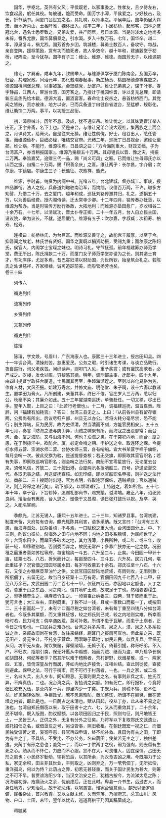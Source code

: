 <!-- { "loadSidebar": true } -->
　　国华，字枢北，英伟有父风；平侯既老，以家事委之。性孝友，且夕侍左右，饮食起居，躬任其役。每被谴，跪而受命。国芳字小潭，平侯爱之。少好技击，及长，折节读书。闻厦门吕世宜之名，具礼聘，以师事之。平侯卒后，国华仍居大嵙崁，而地近内山，土番盱睢，裸体出入。咸丰三年，卜居枋桥，起邸宅，园林之盛冠北台，遇名士悉罗致之。兄弟友爱，共产同居，号日本源。当是时淡水之地尚多未辟，番界尤腴，国华募佃垦之，引水溉。岁入十数万石。七年，国华卒。越二年，漳泉复斗，祸尤烈。国芳首办乡团，筑城楼，募勇士数百人，备攻守。每战，亲自登陴，援桴策励，赏有功而恤死者，故人争效命。越十年和，建迪毅堂于枋桥，祀阵没，至今犹存。国华有子三：维让、维源、维德。而国芳无子，以维源嗣之。

　　维让，字巽甫，咸丰九年，钦赐举人。与维源俱学于厦门陈南金。及国芳卒，归台，共理家政。同治元年，彰化戴潮春起事，新庄杨贡、桃园杨德源等谋应之。德源固桃涧堡总理，以事被革。会盟结党，劫富户。维让兄弟患之，谋于叶春。春字静甫，江西人，宦游台湾，国芳客之。乃授计于桃园绅耆，许以复充总理，即请新庄县丞先给木戳。德源大喜，置酒宴客。春命壮士夜杀之，悬首枋桥西门。其党闻之皆散，贡亦被诛，地方以安。已而兵备道丁曰健自省渡台，至艋舺，规彰化，维让助饷二万两。事平，以功授三品衔。

　　初，漳泉械斗，历年不息。及成，犹不通庆吊。维让忧之，以其妹妻晋江举人庄正。正字养斋，名下士也。至是来台，与维让兄弟合设大观社，集两族之士而会之，月课诗文，给膏火。自是往来无猜。维让性倜傥，好士，租谷出入，悉任管事。而维源俭朴，巨细必经，唯结交官府。光绪二年，巡抚丁日昌视台，邀维让至郡。维让病，不能行，维源往焉。日昌语之曰：『方今海防重大，财政支绌，子为台湾富户，亦当稍报国家』。维源乃捐银五十万两。其母锺氏以晋、豫之灾，捐振二万两。奉旨嘉奖，追赠三代一品，赐「尚义可风」之匾。已而维让生母郑氏亦以山西之振，自捐二十万两，赐「积善余庆」之匾。维让两子：长尔昌，字介眉；次尔康，字镜颿。尔康生三子：长熊征、次熊祥、熊光。

　　维源，字时甫，纳资为内阁中书。光绪五年，台北建城，督办城工。事竣，授四品卿衔。法人之役，兵备道刘璈驻南治军，而饷绌，议借百万两，不许。璈多方劝譬，乃借二十万，去之厦门。越年和成，巡抚刘铭传邀其归，礼之，遂捐五十万，以为善后经费。授内阁侍读，迁太常寺少卿。十二年四月，铭传奏办抚垦，以维源为帮办。当是时铭传方励行番政，大拓地利；而维源亦垦田愈广，岁收租谷二十余万石。十七年，以清赋功，晋太仆寺正卿。二十一年五月，台人自立民主国，设议院，举为议长。不就，遂居厦门。维源有五子：次尔嘉，字叔臧；次祖寿、柏寿、松寿。

　　连横曰：枋桥林氏，为台巨富。而维源又善守之，故能席丰履厚，以至于今。抑吾闻之故老，林氏世有贤妇。国华之妻既以捐资助振，受锡九重；而尔康之陈妇氏，侯官人，内阁学士宝琛之妹也。明诗习礼，守节抚孤。前年福建筹办师范学堂，费无所出，陈氏捐款二十万。而厦门女子师范学堂亦请为之长。则其造士育才，有功庠序，尤足多焉。昔巴寡妇清以财助国，为世所钦，始皇筑台礼之。若陈氏之处世慈祥，齐家穆棣，诚可追踪前美，而彤管扬芳也矣。  
卷三十四

　　列传六

　　循吏列传

　　流寓列传

　　乡贤列传

　　文苑列传

　　循吏列传

　　陈璸

　　陈璸，字文焕，号眉川，广东海康人也。康熙三十三年进士，授古田知县。四十一年调台湾。清操刻苦，慈惠爱民。公务之暇，时引诸生考课，与谈立品敦行。夜自巡行，询父老疾苦。闻织读声，则叩门入见，重予奖赏；或有讙饮高歌者，必严戒之。岁祲，发仓以赈，穷黎感其德。明年，调刑部主事，迁郎中。四十九年，由四川提督学政任台厦道，士民闻其再至，争趋海澨迓之。至则以兴化易俗为务，作育人材，文风丕振。始建万寿宫，并修文庙、明伦堂、朱子祠，设十六斋以教诸生，置学田为膏火。凡所创建，亲董其事，终日不倦。官庄岁入三万两，悉以归公，秋毫不染；其廉介如此。五十三年擢湖南巡抚，单骑赴任。一切文移，尽出已手。翌年入觐，上目之曰：『此苦行老僧也』。十二月，调福建巡抚，温旨嘉赉。陛辞，问『福建有加耗否』？答曰：台湾三县无之』。上曰：『从前各州县有留存银两，公费尚有所出。后议尽归户部，州县无以办公。若将火耗分毫尽禁，恐不能行；别生弊端，反为民厉。故为吏须清，然当清而不刻，方能官民相安』。五十五年七月，奏言『防海之法与防山异，山贼之啸聚有所，而海寇之出没靡常；而台湾、金、厦之海防，又与沿海不同。何也？沿海之患，在于突犯内地；而台、厦之患，在于剽掠洋中。欲防台、厦，必定会哨之期、申护送之令、取连环之保。今提标水师五营、澎湖水师二营、台协水师三营，各有哨船。宜大书某营字样于旗帜，每月会哨一次。彼此交旗为验，是送提督查核；若无交旗，即察取其营官职名；若有失事，即察取巡哨官职名；则会哨之法行矣。商船不宜零星放行，无论厦去台来，须候风信，齐放二、三十艘出港，台厦两汛各拨哨船三、四号，护送至澎交代。各取无事之结，月送督抚查核。如无印结，即以官船职名申报，则护送之法行矣。商船二、三十艘同时出港，官为点明，各取连环保结，遇贼相救；否以通贼论，则连环保之法行矣』。疏下部议，以烦琐难行。上特韪之，着如所言。五十七年十年，卒于官，下旨轸悼，追赠礼部尚书，赐祭塟，谥清端。雍正八年，诏祀贤良祠。璸治台有惠政，台人思之，塑像于文昌阁，诞日张灯鼓乐以祝。及卒，哭之。入祀名宦祠。

　　季麒光，江苏无锡人，康熙十五年进士。二十三年，知诸罗县事。台湾初建，制度未备，大府每有咨询，麒光辄陈其利害，语多采纳。既又言曰：『台湾有三大患，而海洋孤处、民杂番顽，不与焉。一曰赋税之重大也。台湾田园分上、中、下三则，酌议匀征矣。然海外之田与内地不同；内地之田多系腴壤，为民间世守之业；台湾水田少，而旱田多砂卤之地，其力浅薄，小民所种，或二年、或三年，收获一轻，即移耕别地。否则委而弃之，故民无常产；多寡广狭亦无一定之数。况田租之最重者莫如苏松等府，每亩输纳一斗五、六升至二斗，止矣。今田园一甲计十亩，征粟七石、八石，折米而计之，每亩至四斗、三斗五、六升矣。民力几何，堪此重征乎？况官佃之田园尽属水田，每岁可收粟五十余石。郑氏征至十八石、十六石，又使之办糖麻荳草油竹之供。文武官田园皆陆地荒埔，有雨则收，无雨则歉；所招佃丁，去留无定。故当日岁征粟十二万有奇。官佃田园九千七百八十二甲，征至八万余石。文武田园二万二百七十一甲，仅征四万石，亦因地以定额也。人丁之税，莫重于山之东西、河之南北，谓其地旷土疏，故取足于丁也。然稻麦黍稷生之，梨枣柿栗生之，棉麻荳竹生之。一顷百亩止纳银三、四两，轻于彼而重于此，犹可言也；大江左右，田税既重，丁税不过一钱，且或一家数口而报一丁，或按田二、三十亩而起一丁，未有计口而尽税之如台湾者，未有每丁重至四钱八分如台湾者也。今既多其粟额，而又重其征银，较之郑氏则已减，较之内地则实难。所幸雨旸时若，民力可支；倘卒遇凶荒，莫可补救。所谓不患于瓦解，而患于土崩者，正今日之情形也。一曰民兵之难办也。台湾之兵多系漳、泉之人，漳、泉之人多系投诚之兵，亲戚故旧尚在台湾，故往来络绎，鹿耳门之报册可查也。但此辈之来，既无田产，复无生计，不托身于营盘，而潜踪于草地；似民非民，似兵非兵。里保无从问，坊甲无从查。聚饮聚赌，穿壁踰墙，无赖子弟，倚藉引援，称哥呼弟。不入户，不归农，招朋引类，保无奸慝从中煽惑、始而为贼、继而为盗、卒乃启争长祸如胡国材、何纪等者乎？然其所以难于稽察者，荒村僻野，炊烟星散，或一、两家四、五家，皆倚深篁丛竹而居，非如内地比庐接舍，互相纠结。查此则徙彼，查彼则避此。保甲之法，可行于街市，而不可行于村落者，一也。一兵之家，或二或三，名曰火兵，出入乡市，罔知顾忌。无事则假兵之名，有事则非兵之实。姓氏互异，不辨真伪，二也。况台湾之兵，皆抽调之实额。如有死亡，即行报补。今竟将佃民收充入伍，是营内多一兵，即里内少一丁矣。丁既为兵，则税不输、役不任矣。奸民辗转依附，争相效尤。若不思患豫防，亟加整饬，所谓不在颛臾，而在萧墙之内者，即此是也。一日荫占之未清也。赋从田起，役从丁办，此从来不易之定法也。台湾自郑氏僭窃以来，取于田者十之六、七，又从而重敛其丁。二十余年，民不堪命。既入版图，酌议赋额，以各项田园归之于民，照则匀征，则尺地皆王土，一民皆王人。正供之外，无复有分外之征矣。乃将军以下复取郑氏文武遗业，或托招佃之名，或借垦荒之号，另设管事，照旧收租。在朝廷既宏一视之仁，而佃民独受偏苦之累，哀冤呼怨，县官再四申请，终不能补救。且田为有主之田，丁即为有主之丁，不具结，不受比，不办公务，名曰荫田；使贫苦无主之丁，独供差遣。夫荫丁有形之患也；盖免一丁，而以一丁供两丁之役，弱为强肉，则去留有生死之心。勉从而不怀仁，力应而不心服。怨不在大，可畏惟人，固宜深慎。占田无形之患也；小民终岁勤劬，输将恐后，以其所余，为衣食吉凶之用。今既竭力于公私，家无余积，田主非其世业，丰则取之，凶则弃之。万一茕茕佃丁，无所抵偿，重洋孤岛，何以为恃？此荫占之弊，初若无甚轻重，而关于国计民生为甚大，则筹之不可不早。昔贾谊洛阳少年，当汉文治安之日，犹稽古按今，为流涕太息之陈；况海疆初辟，疮痍汤火之余，忧前虑后，正在此时。卑县一介书生，远逊古人，而身任地方，少知治礼。故干犯忌讳，以竭愚衷，惟宪台留意焉』。麒光以诸罗偏僻，民番杂处，首兴教育。又以文献未修，久而荒落，乃撰府志。总其山川、风物、户口、土田，未毕，翌年以忧去，巡道高拱干乃因其稿纂成之。

　　蒋毓英

